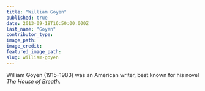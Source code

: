 ```yaml
---
title: "William Goyen"
published: true
date: 2013-09-18T16:50:00.000Z
last_name: "Goyen"
contributor_type:
image_path:
image_credit:
featured_image_path:
slug: william-goyen
---
```


William Goyen (1915–1983) was an American writer, best known for his novel _The House of Breath_.

